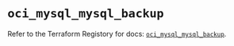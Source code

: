 # `oci_mysql_mysql_backup`

Refer to the Terraform Registory for docs: [`oci_mysql_mysql_backup`](https://registry.terraform.io/providers/oracle/oci/6.18.0/docs/resources/mysql_mysql_backup).
